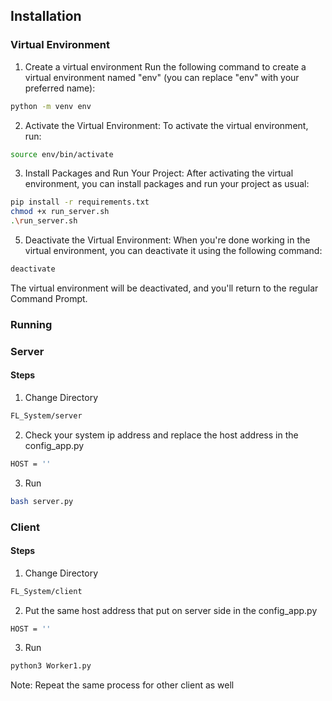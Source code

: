 ## Installation

### Virtual Environment
1. Create a virtual environment
   Run the following command to create a virtual environment named "env" (you can replace "env" with your preferred name):

```bash
python -m venv env
```

2. Activate the Virtual Environment:
   To activate the virtual environment, run:

```bash
source env/bin/activate
```

3. Install Packages and Run Your Project:
   After activating the virtual environment, you can install packages and run your project as usual:

```bash
pip install -r requirements.txt
chmod +x run_server.sh
.\run_server.sh
```

5. Deactivate the Virtual Environment:
   When you're done working in the virtual environment, you can deactivate it using the following command:

```bash
deactivate
```

The virtual environment will be deactivated, and you'll return to the regular Command Prompt.

### Running

### Server
#### Steps
1) Change Directory
```bash
FL_System/server
```
2) Check your system ip address and replace the host address in the config_app.py
```bash
HOST = ''
```
3) Run 
```bash
bash server.py
```

### Client 
#### Steps
1) Change Directory
```bash
FL_System/client
```
2) Put the same host address that put on server side in the config_app.py
```bash
HOST = ''
```
3) Run 
```bash
python3 Worker1.py
```

Note: Repeat the same process for other client as well



